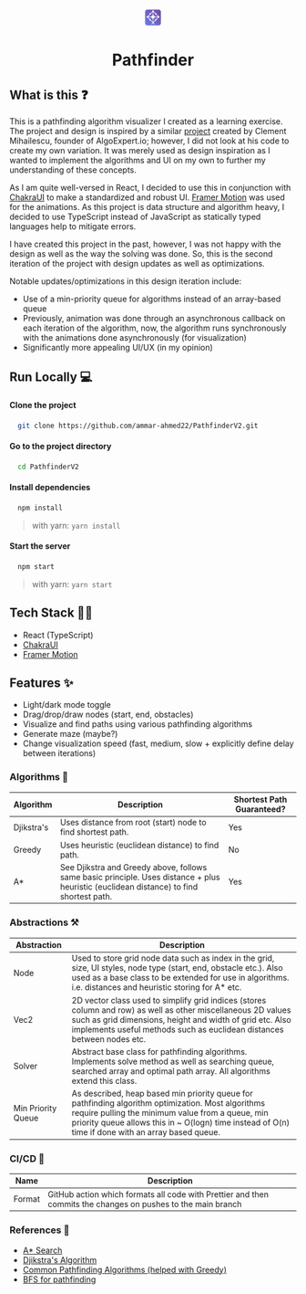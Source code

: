 <p align="center">
    <img width="30"  alt="Pathfinder Website Logo" src="./public/favicons/apple-touch-icon.png?raw=true">
</p>
<h1 align="center">
  Pathfinder
</h1>

## What is this ❓

This is a pathfinding algorithm visualizer I created as a learning exercise. The project and design is inspired by a similar [project](https://github.com/clementmihailescu/Pathfinding-Visualizer) created by Clement Mihailescu, founder of AlgoExpert.io; however, I did not look at his code to create my own variation. It was merely
used as design inspiration as I wanted to implement the algorithms and UI on my own to further my understanding of these concepts.

As I am quite well-versed in React, I decided to use this in conjunction with [ChakraUI](https://chakra-ui.com/) to make a standardized and robust UI. [Framer Motion](https://www.framer.com/motion/) was used for the animations. As this project is data structure and algorithm heavy, I decided to use TypeScript instead of JavaScript as statically typed languages help to mitigate errors.

I have created this project in the past, however, I was not happy with the design as well as the way the solving was done. So, this is the 
second iteration of the project with design updates as well as optimizations.

Notable updates/optimizations in this design iteration include:
- Use of a min-priority queue for algorithms instead of an array-based queue
- Previously, animation was done through an asynchronous callback on each iteration of the algorithm, now, the algorithm runs synchronously with the animations done asynchronously (for visualization)
- Significantly more appealing UI/UX (in my opinion)

## Run Locally 💻

#### Clone the project

```bash
  git clone https://github.com/ammar-ahmed22/PathfinderV2.git
```

#### Go to the project directory

```bash
  cd PathfinderV2
```

#### Install dependencies

```bash
  npm install
```
> with yarn: `yarn install`

#### Start the server

```bash
  npm start
```
> with yarn: `yarn start`

## Tech Stack 👨‍💻

- React (TypeScript)
- [ChakraUI](https://chakra-ui.com/)
- [Framer Motion](https://www.framer.com/motion/)

## Features ✨

- Light/dark mode toggle
- Drag/drop/draw nodes (start, end, obstacles)
- Visualize and find paths using various pathfinding algorithms
- Generate maze (maybe?)
- Change visualization speed (fast, medium, slow + explicitly define delay between iterations)

### Algorithms 🧮
| Algorithm     | Description | Shortest Path Guaranteed? |
| ------------- | ----------- | -------------------------
| Djikstra's    | Uses distance from root (start) node to find shortest path. | Yes
| Greedy        | Uses heuristic (euclidean distance) to find path.           | No
| A*            | See Djikstra and Greedy above, follows same basic principle. Uses distance + plus heuristic (euclidean distance) to find shortest path.| Yes

### Abstractions ⚒️

| Abstraction     | Description | 
| ------------- | ----------- | 
| Node   | Used to store grid node data such as index in the grid, size, UI styles, node type (start, end, obstacle etc.). Also used as a base class to be extended for use in algorithms. i.e. distances and heuristic storing for A* etc. |
| Vec2            | 2D vector class used to simplify grid indices (stores column and row) as well as other miscellaneous 2D values such as grid dimensions, height and width of grid etc. Also implements useful methods such as euclidean distances between nodes etc. |
| Solver | Abstract base class for pathfinding algorithms. Implements solve method as well as searching queue, searched array and optimal path array. All algorithms extend this class. |
| Min Priority Queue | As described, heap based min priority queue for pathfinding algorithm optimization. Most algorithms require pulling the minimum value from a queue, min priority queue allows this in ~ O(logn) time instead of O(n) time if done with an array based queue.|

### CI/CD 🚗
| Name | Description |
| ---- | ------------|
| Format | GitHub action which formats all code with Prettier and then commits the changes on pushes to the main branch |

### References 📝
- [A* Search](https://en.wikipedia.org/wiki/A*_search_algorithm)
- [Djikstra's Algorithm](https://en.wikipedia.org/wiki/Dijkstra%27s_algorithm)
- [Common Pathfinding Algorithms (helped with Greedy)](https://www.redblobgames.com/pathfinding/a-star/introduction.html)
- [BFS for pathfinding](https://www.youtube.com/watch?v=KiCBXu4P-2Y)

